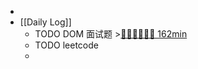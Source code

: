 -
- [[Daily Log]]
	- TODO DOM 面试题 >[🍅🍅🍅🍅🍅🍅 162min](#agenda-pomo://?t=f-1694224583993-1500%2Cf-1694270105977-1500%2Cf-1694272891068-1500%2Cf-1694275795414-1500%2Cf-1694327322542-1500%2Cp-1694328832188-710%2Cf-1694353065100-1500)
	- TODO leetcode
	-